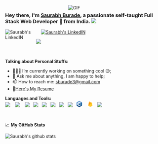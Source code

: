 
<img align="right" alt="GIF" src="https://github.com/abhisheknaiidu/abhisheknaiidu/blob/master/code.gif?raw=true" width="300" /> 

### Hey there, I'm [Saurabh Burade](https://github.com/saurabhburade), a passionate self-taught Full Stack Web Developer 🚀 from India. <img src="https://media.giphy.com/media/hvRJCLFzcasrR4ia7z/giphy.gif" width=25/> 
<a  href="https://www.linkedin.com/in/saurabh-burade-8371ab182/">
  <img align="left" alt="Saurabh's LinkedIN" width="100px" src="https://img.shields.io/badge/LinkedIn-0077B5?style=for-the-badge&logo=linkedin&logoColor=white" />
</a> &nbsp; &nbsp; <a  href="https://www.linkedin.com/in/saurabh-burade-8371ab182/">
  <img  alt="Saurabh's LinkedIN" width="75px" src="https://img.shields.io/badge/Gmail-D14836?style=for-the-badge&logo=gmail&logoColor=white" />
</a>

<br/>

![](https://visitor-badge.glitch.me/badge?page_id=saurabhburade.saurabhburade)

<br />





  
**Talking about Personal Stuffs:**

- 👨🏽‍💻 I’m currently working on something cool :wink:;
- 💬 Ask me about anything, I am happy to help;
- 📫 How to reach me: sburade3@gmail.com
- 📝[Here's My Resume](https://drive.google.com/file/d/1ORBnAQ_XgFFvcXNphrUQp__n37Civh26/view?usp=sharing)

**Languages and Tools:**  
<img height="20" src="https://img.shields.io/badge/HTML-239120?style=for-the-badge&logo=html5&logoColor=white">&nbsp; &nbsp; <img height="20" src="https://img.shields.io/badge/CSS-239120?style=for-the-badge&logo=css3&logoColor=white"> &nbsp; &nbsp;<img height="20" src="https://img.shields.io/badge/JavaScript-F7DF1E?style=for-the-badge&logo=javascript&logoColor=black">&nbsp; &nbsp;<img height="20" src="https://img.shields.io/badge/React-20232A?style=for-the-badge&logo=react&logoColor=61DAFB">&nbsp; &nbsp;<img height="20" src="https://img.shields.io/badge/React_Router-CA4245?style=for-the-badge&logo=react-router&logoColor=white">&nbsp; &nbsp;<img height="20" src="https://img.shields.io/badge/Redux-593D88?style=for-the-badge&logo=redux&logoColor=white">&nbsp; &nbsp;<img height="20" src="https://img.shields.io/badge/Express.js-404D59?style=for-the-badge">&nbsp; &nbsp;<img height="20" src="https://img.shields.io/badge/Node.js-43853D?style=for-the-badge&logo=node.js&logoColor=white">&nbsp; &nbsp;<img height="20" src="https://raw.githubusercontent.com/github/explore/80688e429a7d4ef2fca1e82350fe8e3517d3494d/topics/cpp/cpp.png"> &nbsp; &nbsp;<img height="20" src="https://raw.githubusercontent.com/github/explore/80688e429a7d4ef2fca1e82350fe8e3517d3494d/topics/firebase/firebase.png">&nbsp; &nbsp;<img height="20" src="https://img.shields.io/badge/GitHub-100000?style=for-the-badge&logo=github&logoColor=white">

<br>


📈 **My GitHub Stats**



![Saurabh's github stats](https://github-readme-stats.vercel.app/api?username=saurabhburade&show_icons=true)
